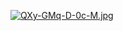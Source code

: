 [![QXy-GMq-D-0c-M.jpg](https://i.postimg.cc/L6xZgN5j/QXy-GMq-D-0c-M.jpg)](https://postimg.cc/ykSNwhFN)
